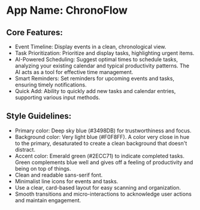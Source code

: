 # **App Name**: ChronoFlow

## Core Features:

- Event Timeline: Display events in a clean, chronological view.
- Task Prioritization: Prioritize and display tasks, highlighting urgent items.
- AI-Powered Scheduling: Suggest optimal times to schedule tasks, analyzing your existing calendar and typical productivity patterns. The AI acts as a tool for effective time management.
- Smart Reminders: Set reminders for upcoming events and tasks, ensuring timely notifications.
- Quick Add: Ability to quickly add new tasks and calendar entries, supporting various input methods.

## Style Guidelines:

- Primary color: Deep sky blue (#3498DB) for trustworthiness and focus.
- Background color: Very light blue (#F0F8FF). A color very close in hue to the primary, desaturated to create a clean background that doesn't distract.
- Accent color: Emerald green (#2ECC71) to indicate completed tasks. Green complements blue well and gives off a feeling of productivity and being on top of things.
- Clean and readable sans-serif font.
- Minimalist line icons for events and tasks.
- Use a clear, card-based layout for easy scanning and organization.
- Smooth transitions and micro-interactions to acknowledge user actions and maintain engagement.